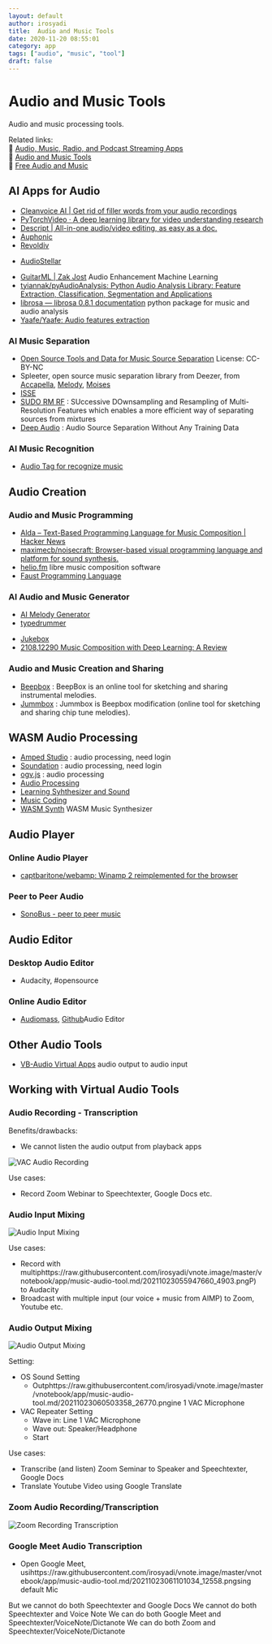 ```yaml
---
layout: default
author: irosyadi
title:  Audio and Music Tools
date: 2020-11-20 08:55:01
category: app
tags: ["audio", "music", "tool"]
draft: false
---
```


# Audio and Music Tools

Audio and music processing tools.

Related links:  
🔗 [Audio, Music, Radio, and Podcast Streaming Apps](/app/audio-streaming)  
🔗 [Audio and Music Tools](/app/audio-tool)  
🔗 [Free Audio and Music](/app/free-audio)  

## AI Apps for Audio
- [Cleanvoice AI | Get rid of filler words from your audio recordings](https://cleanvoice.ai/)
- [PyTorchVideo · A deep learning library for video understanding research](https://pytorchvideo.org/)
- [Descript | All-in-one audio/video editing, as easy as a doc.](https://www.descript.com/)
- [Auphonic](https://auphonic.com/landing)
- [Revoldiv](https://revoldiv.com/)
* [AudioStellar](http://www.audiostellar.xyz/)
- [GuitarML | Zak Jost](https://blog.zakjost.com/post/guitarml/) Audio Enhancement Machine Learning
- [tyiannak/pyAudioAnalysis: Python Audio Analysis Library: Feature Extraction, Classification, Segmentation and Applications](https://github.com/tyiannak/pyAudioAnalysis)
- [librosa — librosa 0.8.1 documentation](https://librosa.org/doc/latest/index.html) python package for music and audio analysis
- [Yaafe/Yaafe: Audio features extraction](https://github.com/Yaafe/Yaafe)

### AI Music Separation
- [Open Source Tools and Data for Music Source Separation](https://source-separation.github.io/tutorial/landing.html) License: CC-BY-NC
- Spleeter, open source music separation library from Deezer, from [Accapella](https://www.acapella-extractor.com/), [Melody](https://melody.ml/), [Moises](https://moises.ai/)
- [ISSE](https://github.com/linuxmao-org/ISSE)
- [SUDO RM RF](https://github.com/etzinis/sudo_rm_rf) : SUccessive DOwnsampling and Resampling of Multi-Resolution Features which enables a more efficient way of separating sources from mixtures
- [Deep Audio](https://github.com/adobe/Deep-Audio-Prior) : Audio Source Separation Without Any Training Data 

### AI Music Recognition
- [Audio Tag for recognize music](https://audiotag.info/)

## Audio Creation
### Audio and Music Programming
- [Alda – Text-Based Programming Language for Music Composition | Hacker News](https://news.ycombinator.com/item?id=28198641)
- [maximecb/noisecraft: Browser-based visual programming language and platform for sound synthesis.](https://github.com/maximecb/noisecraft)
- [helio.fm](https://helio.fm/) libre music composition software
- [Faust Programming Language](https://faust.grame.fr/)

### AI Audio and Music Generator
* [AI Melody Generator](https://dopeloop.ai/melody-generator/)
* [typedrummer](http://typedrummer.com/)
- [Jukebox](https://openai.com/blog/jukebox/)
- [2108.12290 Music Composition with Deep Learning: A Review](https://arxiv.org/abs/2108.12290)

### Audio and Music Creation and Sharing
- [Beepbox](https://beepbox.co/) : BeepBox is an online tool for sketching and sharing instrumental melodies. 
- [Jummbox](https://jummbus.bitbucket.io) : Jummbox is Beepbox modification (online tool for sketching and sharing chip tune melodies).

## WASM Audio Processing
- [Amped Studio](https://ampedstudio.com/) : audio processing, need login
- [Soundation](https://soundation.com/) : audio processing, need login
- [ogv.js](https://brionv.com/misc/ogv.js/demo/) : audio processing
- [Audio Processing](https://www.webaudiomodules.org/)
- [Learning Syhthesizer and Sound](https://learningsynths.ableton.com/)
- [Music Coding](https://petersalomonsen.com/webassemblymusic/livecodev1/?gist=ea73551e352440d5f470c6af89d7fe7c)
- [WASM Synth](https://timdaub.github.io/wasm-synth/) WASM Music Synthesizer

## Audio Player
### Online Audio Player
- [captbaritone/webamp: Winamp 2 reimplemented for the browser](https://github.com/captbaritone/webamp)

### Peer to Peer Audio
* [SonoBus - peer to peer music](https://sonobus.net/)

## Audio Editor
### Desktop Audio Editor
- Audacity, #opensource

### Online Audio Editor
- [Audiomass](https://audiomass.co/), [Github](https://github.com/pkalogiros/audiomass)Audio Editor 

## Other Audio Tools
- [VB-Audio Virtual Apps](https://vb-audio.com/Cable/) audio output to audio input

## Working with Virtual Audio Tools
### Audio Recording - Transcription

Benefits/drawbacks:

- We cannot listen the audio output from playback apps

![VAC Audio Recording](_v_images/20211023055131420_4883.png)

Use cases:

- Record Zoom Webinar to Speechtexter, Google Docs etc.

### Audio Input Mixing

![Audio Input Mixing](_v_images/20211023055947660_4903.png)

Use cases:

- Record with multiphttps://raw.githubusercontent.com/irosyadi/vnote.image/master/vnotebook/app/music-audio-tool.md/20211023055947660_4903.pngP) to Audacity
- Broadcast with multiple input (our voice + music from AIMP) to Zoom, Youtube etc.

### Audio Output Mixing

![Audio Output Mixing](_v_images/20211023060503358_26770.png)


Setting:

- OS Sound Setting
    - Outphttps://raw.githubusercontent.com/irosyadi/vnote.image/master/vnotebook/app/music-audio-tool.md/20211023060503358_26770.pngine 1 VAC Microphone
- VAC Repeater Setting
    - Wave in: Line 1 VAC Microphone
    - Wave out: Speaker/Headphone
    - Start

Use cases:

- Transcribe (and listen) Zoom Seminar to Speaker and Speechtexter, Google Docs
- Translate Youtube Video using Google Translate

### Zoom Audio Recording/Transcription

![Zoom Recording Transcription](_v_images/20211023061101034_12558.png)

### Google Meet Audio Transcription

- Open Google Meet, usihttps://raw.githubusercontent.com/irosyadi/vnote.image/master/vnotebook/app/music-audio-tool.md/20211023061101034_12558.pngsing default Mic

But we cannot do both Speechtexter and Google Docs
We cannot do both Speechtexter and Voice Note
We can do both Google Meet and Speechtexter/VoiceNote/Dictanote
We can do both Zoom and Speechtexter/VoiceNote/Dictanote